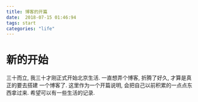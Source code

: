 ```yaml
---
title: 博客的开篇
date:  2018-07-15 01:46:94
tags: start
categories: "life"
---
```


# 新的开始

三十而立, 我三十才刚正式开始北京生活. 一直想弄个博客, 折腾了好久, 才算是真正的要去搭建
一个博客了. 这里作为一个开篇说明, 会把自己以前积累的一点点东西拿过来. 希望可以有一些生活的记录.

